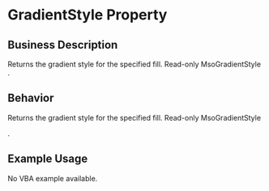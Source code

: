 # GradientStyle Property

## Business Description
Returns the gradient style for the specified fill. Read-only MsoGradientStyle .

## Behavior
Returns the gradient style for the specified fill. Read-only MsoGradientStyle

.

## Example Usage
No VBA example available.